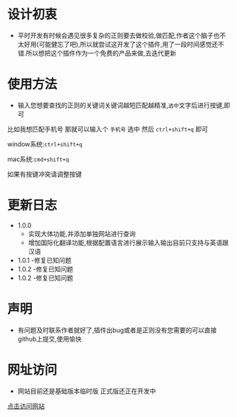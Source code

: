 # 设计初衷
- 平时开发有时候会遇见很多复杂的正则要去做校验,做匹配,作者这个脑子也不太好用(可能健忘了吧),所以就尝试这开发了这个插件,用了一段时间感觉还不错.所以想把这个插件作为一个免费的产品来做,去迭代更新

# 使用方法
- 输入您想要查找的正则的关键词关键词越短匹配越精准,`选中`文字后进行按键,即可

比如我想匹配手机号 那就可以输入个 `手机号` 选中 然后 `ctrl+shift+q` 即可

window系统:`ctrl+shift+q`  

mac系统:`cmd+shift+q`

如果有按键冲突请调整按键
# 更新日志
- 1.0.0
  - 实现大体功能,并添加单独网站进行查询
  - 增加国际化翻译功能,根据配置语言进行展示输入输出目前只支持与英语跟汉语
- 1.0.1
  -修复已知问题
- 1.0.2
  -修复已知问题
- 1.0.2
  -修复已知问题

# 声明
- 有问题及时联系作者就好了,插件出bug或者是正则没有您需要的可以直接github上提交,使用愉快

# 网址访问
- 网站目前还是基础版本临时版 正式版还正在开发中

[点击访问网站](http://120.48.19.18/#/)